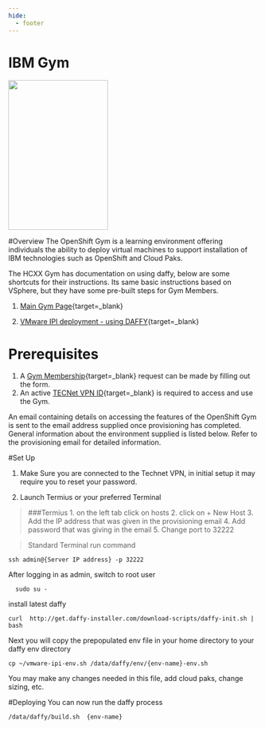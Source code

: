 ```yaml
---
hide:
  - footer
---
```

# IBM Gym
<img src='../images/gym.png'   align="top" width="200"
  height="300" style = "float">

#Overview
The OpenShift Gym is a learning environment offering individuals the ability to deploy virtual machines to support installation of IBM technologies such as OpenShift and Cloud Paks.

The HCXX Gym has documentation on using daffy, below are some shortcuts for their instructions. Its same basic instructions based on VSphere, but they have some pre-built steps for Gym Members.

1. [Main Gym Page](https://github.ibm.com/Kerry-Malland/openshift-gym-documentation/blob/main/README.md){target=_blank}

2. [VMware IPI deployment - using DAFFY](https://github.ibm.com/Kerry-Malland/openshift-gym-documentation/blob/main/workouts/vmwaredaffy.md){target=_blank}

# Prerequisites
1. A [Gym Membership](https://w3.ibm.com/w3publisher/ibm-americas-hccx/openshift-gym){target=_blank} request can be made by filling out the form.
2. An active [TECNet VPN ID](https://w3.ibm.com/w3publisher/ibm-americas-hccx/tecnet){target=_blank} is required to access and use the Gym. 

An email containing details on accessing the features of the OpenShift Gym is sent to the email address supplied once provisioning has completed. General information about the environment supplied is listed below. Refer to the provisioning email for detailed information.

#Set Up
1. Make Sure you are connected to the Technet VPN, in initial setup it may require you to reset your password.

2. Launch Termius or your preferred Terminal
> ###Termius
    1. on the left tab click on hosts
    2. click on + New Host
    3. Add the IP address that was given in the provisioning email
    4. Add password that was giving in the email
    5. Change port to 32222

> Standard Terminal run command
```
ssh admin@{Server IP address} -p 32222
```

After logging in as admin, switch to root user

```
  sudo su -
```

install latest daffy

```
curl  http://get.daffy-installer.com/download-scripts/daffy-init.sh | bash

```


Next you will copy the prepopulated env file in your home directory to your daffy env directory
```
cp ~/vmware-ipi-env.sh /data/daffy/env/{env-name}-env.sh
```
You may make any changes needed in this file, add cloud paks, change sizing, etc.

#Deploying
You can now run the daffy process

```
/data/daffy/build.sh  {env-name}

```
